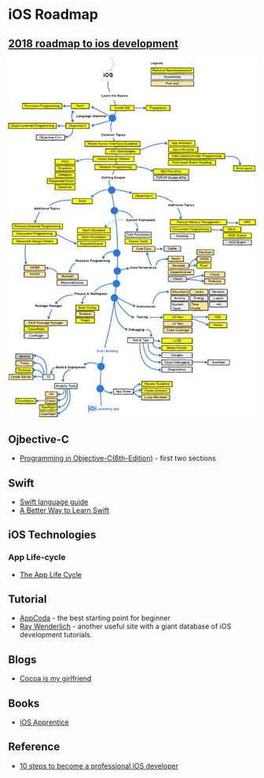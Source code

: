 # iOS Roadmap

## [2018 roadmap to ios development][1]

![ios roadmap](ios-roadmap/ios-road-map.png "2018 roadmap to ios development from reddit.com")

## Ojbective-C

* [Programming in Objective-C(6th-Edition)][9] - first two sections

## Swift

* [Swift language guide][3]
* [A Better Way to Learn Swift][7]

## iOS Technologies

### App Life-cycle

* [The App Life Cycle][10]

## Tutorial

* [AppCoda][4] - the best starting point for beginner
* [Ray Wenderlich][5] - another useful site with a giant database of iOS development tutorials.

## Blogs

* [Cocoa is my girlfriend][6]

## Books

* [iOS Apprentice][8]

## Reference

* [10 steps to become a professional iOS developer](ios-roadmap/10-steps-to-become-a-professional-ios-developer.md)

[1]:https://www.reddit.com/r/iOSProgramming/comments/82w6qa/2018_roadmap_to_ios_development/
[2]:https://medium.com/app-coder-io/10-steps-to-become-a-professional-ios-developer-11b82b6aea4c
[3]:https://docs.swift.org/swift-book/LanguageGuide/TheBasics.html#//apple_ref/doc/uid/TP40014097-CH5-ID309
[4]:https://www.appcoda.com/
[5]:https://www.raywenderlich.com/
[6]:http://www.cimgf.com/
[7]:https://thinkster.io/a-better-way-to-learn-swift
[8]:https://store.raywenderlich.com/products/ios-apprentice
[9]:https://www.amazon.com/Stephen-G.-Kochan/e/B000APTUFG/ref=dp_byline_cont_book_1
[10]:https://developer.apple.com/library/archive/documentation/iPhone/Conceptual/iPhoneOSProgrammingGuide/TheAppLifeCycle/TheAppLifeCycle.html